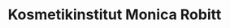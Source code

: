 ---
title: "Kosmetikinstitut Monica Robitt"
url: /kempten-allgaeu/kosmetikinstitut-monica-robitt/
shop: Kosmetik
---